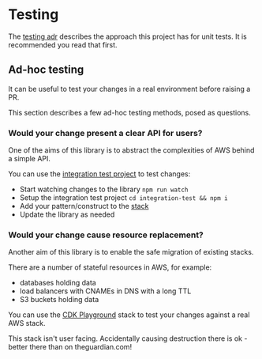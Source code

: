 # Testing

The [testing adr][internal-testing-adr] describes the approach this project has for unit tests.
It is recommended you read that first.

## Ad-hoc testing
It can be useful to test your changes in a real environment before raising a PR.

This section describes a few ad-hoc testing methods, posed as questions.

### Would your change present a clear API for users?
One of the aims of this library is to abstract the complexities of AWS behind a simple API.

You can use the [integration test project][internal-integration-project] to test changes:
  - Start watching changes to the library `npm run watch`
  - Setup the integration test project `cd integration-test && npm i`
  - Add your pattern/construct to the [stack][internal-integration-project-stack]
  - Update the library as needed

### Would your change cause resource replacement?
Another aim of this library is to enable the safe migration of existing stacks.

There are a number of stateful resources in AWS, for example:
  - databases holding data
  - load balancers with CNAMEs in DNS with a long TTL
  - S3 buckets holding data

You can use the [CDK Playground][cdk-playground] stack to test your changes against a real AWS stack.

This stack isn't user facing. Accidentally causing destruction there is ok - better there than on theguardian.com!

<!-- only links below here -->
[internal-testing-adr]: ./architecture-decision-records/004-testing.md
[internal-integration-project]: ../tools/integration-test
[internal-integration-project-stack]: ../tools/integration-test/src/integration-test-stack.ts

[cdk-playground]: https://github.com/guardian/cdk-playground
